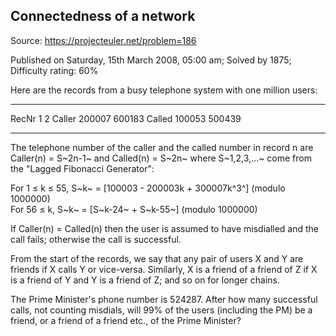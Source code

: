 Connectedness of a network
--------------------------

Source: https://projecteuler.net/problem=186

Published on Saturday, 15th March 2008, 05:00 am; Solved by 1875;
Difficulty rating: 60%

Here are the records from a busy telephone system with one million
users:

  ------------------------ ------------------------ ------------------------
  RecNr                    1                        2
  Caller                   200007                   600183
  Called                   100053                   500439
  ------------------------ ------------------------ ------------------------

The telephone number of the caller and the called number in record n are
Caller(n) = S~2n-1~ and Called(n) = S~2n~ where S~1,2,3,...~ come from
the "Lagged Fibonacci Generator":

For 1 ≤ k ≤ 55, S~k~ = [100003 - 200003k + 300007k^3^] (modulo 1000000)\
 For 56 ≤ k, S~k~ = [S~k-24~ + S~k-55~] (modulo 1000000)

If Caller(n) = Called(n) then the user is assumed to have misdialled and
the call fails; otherwise the call is successful.

From the start of the records, we say that any pair of users X and Y are
friends if X calls Y or vice-versa. Similarly, X is a friend of a friend
of Z if X is a friend of Y and Y is a friend of Z; and so on for longer
chains.

The Prime Minister's phone number is 524287. After how many successful
calls, not counting misdials, will 99% of the users (including the PM)
be a friend, or a friend of a friend etc., of the Prime Minister?

